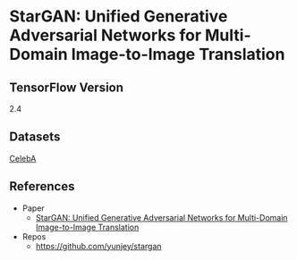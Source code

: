 # StarGAN: Unified Generative Adversarial Networks for Multi-Domain Image-to-Image Translation

## TensorFlow Version
2.4

## Datasets
[CelebA](https://www.tensorflow.org/datasets/catalog/celeb_a)

## References
- Paper
  - [StarGAN: Unified Generative Adversarial Networks
for Multi-Domain Image-to-Image Translation](https://arxiv.org/abs/1711.09020)<br>
- Repos
  - https://github.com/yunjey/stargan<br>
